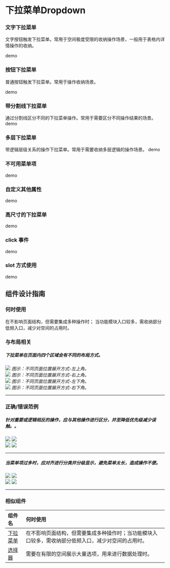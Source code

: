 # 下拉菜单Dropdown

### 文字下拉菜单
文字按钮触发下拉菜单。常用于空间极度受限的收纳操作场景，一般用于表格内详情操作的收纳。

demo

### 按钮下拉菜单
普通按钮触发下拉菜单。常用于操作收纳场景。

demo


### 带分割线下拉菜单
通过分割线区分不同的下拉菜单操作。常用于需要区分不同操作结果的场景。
demo


### 多层下拉菜单
带逻辑层级关系的操作下拉菜单。常用于需要收纳多层逻辑的操作场景。
demo

### 不可用菜单项
demo

### 自定义其他属性
demo


### 高尺寸的下拉菜单
demo


### click 事件
demo

### slot 方式使用
demo




## 组件设计指南


### 何时使用

在不影响页面结构，但需要集成多种操作时；
当功能模块入口较多，需收纳部分低频入口，减少对空间的占用时。

### 与布局相关

##### 下拉菜单在页面内四个区域会有不同的布局方式。

<div class="legend">
  <div class="item">
    <img src="https://oteam-tdesign-1258344706.cos.ap-guangzhou.myqcloud.com/site/design/20211025203143.png" />
    <em>图示：不同页面位置展开方式-左上角。</em>
  </div>

  <div class="item">
    <img src="https://oteam-tdesign-1258344706.cos.ap-guangzhou.myqcloud.com/site/design/20211025203206.png" />
    <em>图示：不同页面位置展开方式-右上角。</em>
  </div>
</div>

<div class="legend">
  <div class="item">
    <img src="https://oteam-tdesign-1258344706.cos.ap-guangzhou.myqcloud.com/site/design/20211025203232.png" />
    <em>图示：不同页面位置展开方式-左下角。</em>
  </div>

  <div class="item">
    <img src="https://oteam-tdesign-1258344706.cos.ap-guangzhou.myqcloud.com/site/design/20211025203242.png" />
    <em>图示：不同页面位置展开方式-右下角。</em>
  </div>
</div>

<hr />



### 正确/错误范例

##### 针对重要或逻辑相反的操作，应与其他操作进行区分，并至降低优先级减少误触。。

<div class="legend">
  <div class="item">
    <img src="https://oteam-tdesign-1258344706.cos.ap-guangzhou.myqcloud.com/site/design/20211025203724.png" />
    <img class="tag" src="https://oteam-tdesign-1258344706.cos.ap-guangzhou.myqcloud.com/site/doc/good.png" />
  </div>

  <div class="item">
    <img src="https://oteam-tdesign-1258344706.cos.ap-guangzhou.myqcloud.com/site/design/20211025203820.png" />
    <img class="tag" src="https://oteam-tdesign-1258344706.cos.ap-guangzhou.myqcloud.com/site/doc/bad.png" />
  </div>
</div>

<hr />


##### 当菜单项过多时，应对齐进行分类并分级显示，避免菜单太长，造成操作不便。

<div class="legend">
  <div class="item">
    <img src="https://oteam-tdesign-1258344706.cos.ap-guangzhou.myqcloud.com/site/design/20211025203523.png" />
    <img class="tag" src="https://oteam-tdesign-1258344706.cos.ap-guangzhou.myqcloud.com/site/doc/good.png" />
  </div>

  <div class="item">
    <img src="https://oteam-tdesign-1258344706.cos.ap-guangzhou.myqcloud.com/site/design/20211025203532.png" />
    <img class="tag" src="https://oteam-tdesign-1258344706.cos.ap-guangzhou.myqcloud.com/site/doc/bad.png" />
  </div>
</div>

<hr />

### 相似组件

| 组件名 | 何时使用                                                     |
| :----- | :----------------------------------------------------------- |
| [下拉菜单](./dropdown)   | 在不影响页面结构，但需要集成多种操作时；当功能模块入口较多，需收纳部分低频入口，减少对空间的占用时。 |
| [选择器](./select)   | 需要在有限的空间展示大量选项，用来进行数据处理时。                     |

